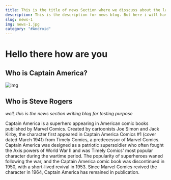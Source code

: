 ```yaml
---
title: This is the title of news Section where we disscuss about the latest news & Updates
description: This is the description for news blog. But here i will have to write a more long description for jst the purpose of testing
slug: news-1
img: news-1.jpg
category: "#Android"
---
```


# Hello there how are you
## Who is Captain America? 
![img](/resources/news-2.jpg)
## Who is Steve Rogers
_well, this is the news section writing blog for testing purpose_

Captain America is a superhero appearing in American comic books published by Marvel Comics. Created by cartoonists Joe Simon and Jack Kirby, the character first appeared in Captain America Comics #1 (cover dated March 1941) from Timely Comics, a predecessor of Marvel Comics. Captain America was designed as a patriotic supersoldier who often fought the Axis powers of World War II and was Timely Comics' most popular character during the wartime period. The popularity of superheroes waned following the war, and the Captain America comic book was discontinued in 1950, with a short-lived revival in 1953. Since Marvel Comics revived the character in 1964, Captain America has remained in publication.